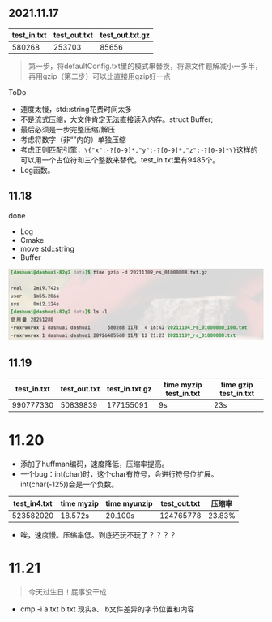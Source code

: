 ## 2021.11.17

|test_in.txt|test_out.txt|test_out.txt.gz|
|---|---|---|
|580268|253703|85656|

> 第一步，将defaultConfig.txt里的模式串替换，将源文件题解减小一多半，再用gzip（第二步）可以比直接用gzip好一点

ToDo
- 速度太慢，std::string花费时间太多
- 不是流式压缩，大文件肯定无法直接读入内存。struct Buffer;
- 最后必须是一步完整压缩/解压
- 考虑将数字（非“”内的）单独压缩
- 考虑正则匹配引擎，`\{"x":-?[0-9]*,"y":-?[0-9]*,"z":-?[0-9]*\}`这样的可以用一个占位符和三个整数来替代。test_in.txt里有9485个。
- Log函数。

## 11.18

done
- Log
- Cmake
- move std::string
- Buffer

![](p1.png)


## 11.19
|test_in.txt|test_out.txt|test_in.txt.gz|time myzip test_in.txt| time gzip test_in.txt|
|---|---|---|---|---|
|990777330|50839839|177155091|9s|23s|


# 11.20
- 添加了huffman编码，速度降低，压缩率提高。
- 一个bug：int(char)时，这个char有符号，会进行符号位扩展。int(char(-125))会是一个负数。

|test_in4.txt|time myzip|time myunzip|test_out.txt|压缩率|
|---|---|---|---|---|
|523582020|18.572s |20.100s|124765778|23.83%|

- 唉，速度慢。压缩率低。到底还玩不玩了？？？？

# 11.21

> 今天过生日！屁事没干成
> 

- cmp -i a.txt b.txt 现实a、 b文件差异的字节位置和内容